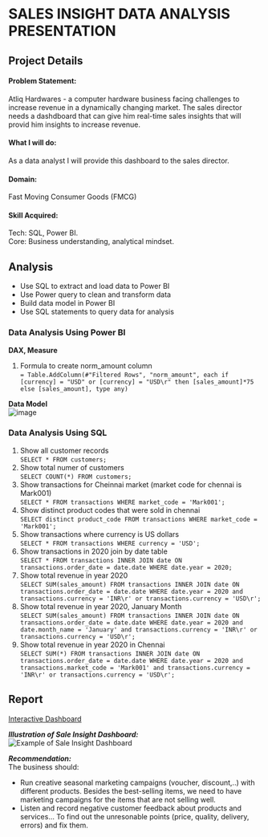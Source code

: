 # SALES INSIGHT DATA ANALYSIS PRESENTATION

## Project Details
#### Problem Statement:
Atliq Hardwares - a computer hardware business facing challenges to increase revenue in a dynamically changing market. The sales director needs a dashdboard that can give him real-time sales insights that will provid him insights to increase revenue.

#### What I will do:
As a data analyst I will provide this dashboard to the sales director.

#### Domain: 
Fast Moving Consumer Goods (FMCG)

#### Skill Acquired: 
Tech: SQL, Power BI.  
Core: Business understanding, analytical mindset.  


## Analysis
- Use SQL to extract and load data to Power BI
- Use Power query to clean and transform data
- Build data model in Power BI
- Use SQL statements to query data for analysis
  
### Data Analysis Using Power BI


**DAX, Measure**

1. Formula to create norm_amount column  
   `= Table.AddColumn(#"Filtered Rows", "norm_amount", each if [currency] = "USD" or [currency] = "USD\r" then [sales_amount]*75 else [sales_amount], type any)`


**Data Model**  
![image](https://github.com/user-attachments/assets/71d22910-6e0b-483c-98b1-2ea2ede14d3e)

### Data Analysis Using SQL
1. Show all customer records  
`SELECT * FROM customers;`
3. Show total numer of customers  
`SELECT COUNT(*) FROM customers;`
4. Show transactions for Cheinnai market (market code for chennai is Mark001)  
`SELECT * FROM transactions WHERE market_code = 'Mark001';`
5. Show distinct product codes that were sold in chennai  
`SELECT distinct product_code FROM transactions WHERE market_code = 'Mark001';`
6. Show transactions where currency is US dollars  
`SELECT * FROM transactions WHERE currency = 'USD';`
7. Show transactions in 2020 join by date table  
`SELECT * FROM transactions INNER JOIN date ON transactions.order_date = date.date WHERE date.year = 2020;`
8. Show total revenue in year 2020  
`SELECT SUM(sales_amount) FROM transactions INNER JOIN date ON transactions.order_date = date.date WHERE date.year = 2020 and transactions.currency = 'INR\r' or transactions.currency = 'USD\r';`
9. Show total revenue in year 2020, January Month  
`SELECT SUM(sales_amount) FROM transactions INNER JOIN date ON transactions.order_date = date.date WHERE date.year = 2020 and date.month_name = 'January' and transactions.currency = 'INR\r' or transactions.currency = 'USD\r';`
10. Show total revenue in year 2020 in Chennai  
`SELECT SUM(*) FROM transactions INNER JOIN date ON transactions.order_date = date.date WHERE date.year = 2020 and transactions.market_code = 'Mark001' and transactions.currency = 'INR\r' or transactions.currency = 'USD\r';`


## Report
[Interactive Dashboard](https://app.powerbi.com/view?r=eyJrIjoiNjVhY2Q3MGEtM2VjYS00MmMwLWEyZDQtMWYxMTM2NmQ0ZmM3IiwidCI6IjFkYjA0Njk1LWI4NzYtNGE1YS04MzQwLWU2MGI4ZTFiZWVhMiIsImMiOjEwfQ%3D%3D)  

_**Illustration of Sale Insight Dashboard:**_
![Example of Sale Insight Dashboard](https://github.com/user-attachments/assets/00bc3b2b-edad-4d39-9570-32ae01e356a3)


_**Recommendation:**_  
The business should:
  + Run creative seasonal marketing campaigns (voucher, discount,..) with different products. Besides the best-selling items, we need to have marketing campaigns for the items that are not selling well.
  + Listen and record negative customer feedback about products and services... To find out the unresonable points (price, quality, delivery, errors) and fix them.
